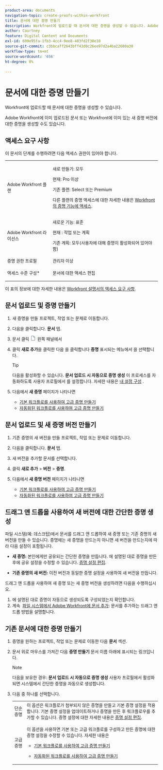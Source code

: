 ```yaml
---
product-area: documents
navigation-topic: create-proofs-within-workfront
title: 문서에 대한 증명 만들기
description: Workfront에 업로드할 때 문서에 대한 증명을 생성할 수 있습니다. Adobe Workfront에 이미 업로드된 문서 또는 Workfront에 이미 있는 새 증명 버전에 대한 증명을 생성할 수도 있습니다.
author: Courtney
feature: Digital Content and Documents
exl-id: 609e95fa-1fb3-4cc4-9ee8-403fd2f30e10
source-git-commit: c3bbcaff2643bff43d0c26ee97d2a4ba22680a30
workflow-type: tm+mt
source-wordcount: '656'
ht-degree: 0%

---
```


# 문서에 대한 증명 만들기

Workfront에 업로드할 때 문서에 대한 증명을 생성할 수 있습니다.

Adobe Workfront에 이미 업로드된 문서 또는 Workfront에 이미 있는 새 증명 버전에 대한 증명을 생성할 수도 있습니다.

<!--
If a proof fails to generate after following the steps described in the following sections, see [Troubleshoot proof creation failures](../../../review-and-approve-work/proofing/tips-tricks-and-troubleshooting/troubleshooting-proof-creation-failures.md).
-->

## 액세스 요구 사항

이 문서의 단계를 수행하려면 다음 액세스 권한이 있어야 합니다.

<table style="table-layout:auto"> 
 <col> 
 <col> 
 <tbody> 
  <tr> 
   <td role="rowheader">Adobe Workfront 플랜</td> 
   <td> 
   <p>새로 만들기: 모두 </p>
   <p>현재: Pro 이상</p> <p>기존 플랜: Select 또는 Premium</p> <p>다른 플랜의 증명 액세스에 대한 자세한 내용은 <a href="/help/quicksilver/administration-and-setup/manage-workfront/configure-proofing/access-to-proofing-functionality.md" class="MCXref xref">Workfront의 증명 기능에 액세스</a>.</p> </td> 
  </tr> 
  <tr> 
   <td role="rowheader">Adobe Workfront 라이선스</td> 
   <td> 
   <p>새로운 기능: 표준</p>
   <p>현재 : 작업 또는 계획</p> <p>기존 계획: 모두(사용자에 대해 증명이 활성화되어 있어야 함)</p> </td> 
  </tr> 
  <tr> 
   <td role="rowheader">증명 권한 프로필 </td> 
   <td>관리자 이상</td> 
  </tr> 
  <tr> 
   <td role="rowheader">액세스 수준 구성*</td> 
   <td> <p>문서에 대한 액세스 편집</p> </td> 
  </tr> 
 </tbody> 
</table>

이 표의 정보에 대한 자세한 내용은 [Workfront 설명서의 액세스 요구 사항](/help/quicksilver/administration-and-setup/add-users/access-levels-and-object-permissions/access-level-requirements-in-documentation.md).

## 문서 업로드 및 증명 만들기

1. 새 증명을 만들 프로젝트, 작업 또는 문제로 이동합니다.
1. 다음을 클릭합니다. **문서** 탭.
1. 문서 클릭 ![](assets/document-icon.png) 왼쪽 패널에서
1. 클릭 **새로 추가**&#x200B;을 클릭한 다음 을 클릭합니다 **증명** 표시되는 메뉴에서 을 선택합니다.

   >[!TIP]
   >
   >다음을 활성화할 수 있습니다. **문서 업로드 시 자동으로 증명 생성** 이 프로세스를 자동화하도록 사용자 프로필에서 를 설정합니다. 자세한 내용은 [내 설정 구성](../../../workfront-basics/manage-your-account-and-profile/configuring-your-user-profile/configure-my-settings.md) .

1. 다음에서 **새 증명** 페이지가 나타나면

   * [기본 워크플로를 사용하여 고급 증명 만들기](../../../review-and-approve-work/proofing/creating-proofs-within-workfront/configure-basic-proof-workflow.md)
   * [자동화된 워크플로를 사용하여 고급 증명 만들기](../../../review-and-approve-work/proofing/creating-proofs-within-workfront/create-automated-proof-workflow.md)

## 문서 업로드 및 새 증명 버전 만들기

1. 기존 증명의 새 버전을 만들 프로젝트, 작업 또는 문제로 이동합니다.
1. 다음을 클릭합니다. **문서** 탭.
1. 새 버전을 추가할 문서를 선택합니다.
1. 클릭 **새로 추가** > **버전** > **증명**.
1. 다음에서 **새 증명 버전** 페이지가 나타나면

   * [기본 워크플로를 사용하여 고급 증명 만들기](../../../review-and-approve-work/proofing/creating-proofs-within-workfront/configure-basic-proof-workflow.md)
   * [자동화된 워크플로를 사용하여 고급 증명 만들기](../../../review-and-approve-work/proofing/creating-proofs-within-workfront/create-automated-proof-workflow.md)

## 드래그 앤 드롭을 사용하여 새 버전에 대한 간단한 증명 생성

파일 시스템(예: 데스크탑)에서 문서를 드래그 앤 드롭하여 새 증명 또는 기존 증명의 새 버전을 만들 수 있습니다. 증명에는 새 증명을 만드는지 아니면 새 버전을 만드는지에 따라 다음 설정이 포함됩니다.

* **새 증명:** 본인에게만 공유되는 간단한 증명을 만듭니다. 에 설명된 대로 증명을 만든 후에 공유 설정을 수정할 수 있습니다. [증명 설정 편집](../../../review-and-approve-work/proofing/managing-proofs-within-workfront/edit-proof-settings.md).

* **기존 증명의 새 버전:** 이전 버전과 동일한 증명 설정을 사용하여 새 버전을 만듭니다.

드래그 앤 드롭을 사용하여 새 증명 또는 새 증명 버전을 생성하려면 다음을 수행하십시오.

1. 에 설명된 대로 증명이 자동으로 생성되도록 구성되었는지 확인합니다.
1. 계속  [파일 시스템에서 Adobe Workfront에 문서 추가](../../../documents/adding-documents-to-workfront/add-documents-from-file-system.md): 문서를 추가하는 드래그 앤 드롭 방법을 설명합니다. 

## 기존 문서에 대한 증명 만들기

1. 증명을 원하는 프로젝트, 작업 또는 문제로 이동한 다음 **문서** 섹션.
1. 문서 위로 마우스를 가져간 다음 **증명 만들기** 문서 이름 아래에 표시되는 링크입니다.

   >[!NOTE]
   >
   >다음을 보유한 경우: **문서 업로드 시 자동으로 증명 생성** 사용자 프로필에서 활성화되면 시스템에서 간단한 증명을 자동으로 생성합니다.

1. 다음 중 하나를 선택합니다.

   <table style="table-layout:auto"> 
    <col> 
    <col> 
    <tbody> 
     <tr> 
      <td role="rowheader">단순 증명</td> 
      <td>이 옵션은 워크플로가 첨부되지 않은 증명을 만들고 기본 증명 설정을 적용합니다. 기본 증명 설정을 업데이트하거나 증명을 만든 후 워크플로우를 추가할 수 있습니다. 증명 설정에 대한 자세한 내용은 <a href="../../../review-and-approve-work/proofing/managing-proofs-within-workfront/edit-proof-settings.md" class="MCXref xref">증명 설정 편집</a>.</td> 
     </tr> 
     <tr> 
      <td role="rowheader">고급 증명</td> 
      <td> <p>이 옵션을 사용하면 기본 또는 고급 워크플로를 구성하고 만든 증명에 대한 증명 설정을 수정할 수 있습니다. 자세한 내용은 </p> 
       <ul> 
        <li> <p><a href="../../../review-and-approve-work/proofing/creating-proofs-within-workfront/configure-basic-proof-workflow.md" class="MCXref xref">기본 워크플로를 사용하여 고급 증명 만들기</a> </p> </li> 
        <li> <p><a href="../../../review-and-approve-work/proofing/creating-proofs-within-workfront/create-automated-proof-workflow.md" class="MCXref xref">자동화된 워크플로를 사용하여 고급 증명 만들기</a> </p> </li> 
       </ul> </td> 
     </tr> 
    </tbody> 
   </table>
